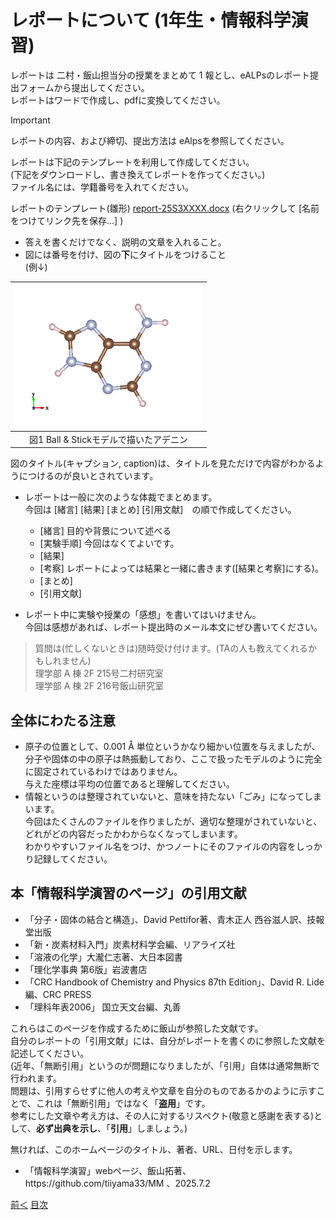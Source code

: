 # レポートについて (1年生・情報科学演習)

レポートは 二村・飯山担当分の授業をまとめて 1 報とし、eALPsのレポート提出フォームから提出してください。  
レポートはワードで作成し、pdfに変換してください。

>[!important]
>レポートの内容、および締切、提出方法は eAlpsを参照してください。

レポートは下記のテンプレートを利用して作成してください。  
(下記をダウンロードし、書き換えてレポートを作ってください。)  
ファイル名には、学籍番号を入れてください。  

レポートのテンプレート(雛形) <a href="/files/report-25S3XXXX.docx">report-25S3XXXX.docx</a> (右クリックして [名前をつけてリンク先を保存...] )

  
- 答えを書くだけでなく、説明の文章を入れること。
- 図には番号を付け、図の**下**にタイトルをつけること  
(例↓)

|<img class="wp-image-8136 size-medium" src="/img/Adenine-bs2.png" alt="" width="300" height="228" />|
|:---:|
|図1 Ball & Stickモデルで描いたアデニン|

図のタイトル(キャプション, caption)は、タイトルを見ただけで内容がわかるようにつけるのが良いとされています。
- レポートは一般に次のような体裁でまとめます。  
今回は [緒言] [結果] [まとめ] [引用文献]　の順で作成してください。  
  + [緒言] 目的や背景について述べる
  + [実験手順] 今回はなくてよいです。
  + [結果]
  + [考察] レポートによっては結果と一緒に書きます([結果と考察]にする)。
  + [まとめ]
  + [引用文献]  

- レポート中に実験や授業の「感想」を書いてはいけません。  
今回は感想があれば、レポート提出時のメール本文にぜひ書いてください。

> 質問は(忙しくないときは)随時受け付けます。(TAの人も教えてくれるかもしれません)  
> 理学部 A 棟 2F 215号二村研究室  
> 理学部 A 棟 2F 216号飯山研究室

## 全体にわたる注意

- 原子の位置として、0.001 Å 単位というかなり細かい位置を与えましたが、分子や固体の中の原子は熱振動しており、ここで扱ったモデルのように完全に固定されているわけではありません。  
与えた座標は平均の位置であると理解してください。
- 情報というのは整理されていないと、意味を持たない「ごみ」になってしまいます。  
今回はたくさんのファイルを作りましたが、適切な整理がされていないと、どれがどの内容だったかわからなくなってしまいます。  
わかりやすいファイル名をつけ、かつノートにそのファイルの内容をしっかり記録してください。

## 本「情報科学演習のページ」の引用文献

- 「分子・固体の結合と構造」、David Pettifor著、青木正人 西谷滋人訳、技報堂出版
- 「新・炭素材料入門」炭素材料学会編、リアライズ社
- 「溶液の化学」大瀧仁志著、大日本図書
- 「理化学事典 第6版」岩波書店
- 「CRC Handbook of Chemistry and Physics 87th Edition」、David R. Lide 編、CRC PRESS
- 「理科年表2006」 国立天文台編、丸善

これらはこのページを作成するために飯山が参照した文献です。  
自分のレポートの「引用文献」には、自分がレポートを書くのに参照した文献を記述してください。  
(近年、「無断引用」というのが問題になりましたが、「引用」自体は通常無断で行われます。  
問題は、引用すらせずに他人の考えや文章を自分のものであるかのように示すことで、これは「無断引用」ではなく「**盗用**」です。  
参考にした文章や考え方は、その人に対するリスペクト(敬意と感謝を表する)として、**必ず出典を示し**、「**引用**」しましょう。)

無ければ、このホームページのタイトル、著者、URL、日付を示します。
<ul>
 	<li>「情報科学演習」webページ、飯山拓著、https://github.com/tiiyama33/MM 、2025.7.2</li>
</ul>

[前＜](zeolite.md) [目次](/README.md)  
